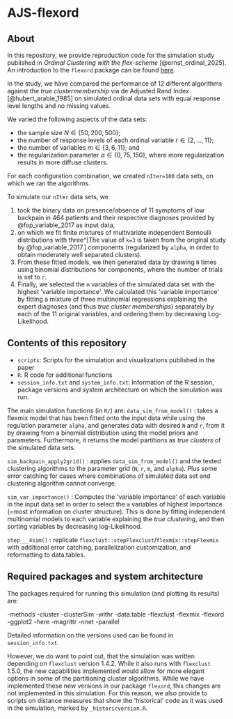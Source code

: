 # AJS-flexord

## About 
In this repository, we provide reproduction code for the simulation study published
in *Ordinal Clustering with the flex-scheme* [@ernst_ordinal_2025]. An introduction
to the `flexord` package can be found [here](Intro2Flexord.html).

In the study, we have compared the performance of 12 different algorithms against
the *true clustermembership* via de Adjusted Rand Index [@hubert_arabie_1985]
on simulated ordinal data sets with equal response level lengths and no missing values.

We varied the following aspects of the data sets:

* the sample size $N \in \{50,200,500\}$;
* the number of response levels of each ordinal variable
  $r \in \{2,\ldots,11\}$;
* the number of variables $m \in \{3, 6, 11\}$; and
* the regularization parameter $\alpha \in \{0, 75, 150\}$, where
  more regularization results in more diffuse clusters.
  
For each configuration combination, we created `nIter=100` data sets, on
which we ran the algorithms.

To simulate our `nIter` data sets, we

1) took the binary data on presence/absence of 11 symptoms of low backpain  in 464 patients and 
 their respective diagnoses provided by @fop_variable_2017 as input data,
2) on which we fit finite mixtures of multivariate independent Bernoulli distributions with
three^[The value of `k=3` is taken from the original study by @fop_variable_2017.]
components (regularized by `alpha`, in order to obtain moderately well separated clusters).
3) From these fitted models, we then generated data by drawing `N` times using binomial distributions
for components, where the number of trials is set to `r`.
4) Finally, we selected the `m` variables of the simulated data set with the highest 'variable importance'.
We calculated this 'variable importance' by fitting a mixture of three multinomial regressions
explaining the expert diagnoses (and thus *true cluster memberships*) separately by each of the 11
original variables, and ordering them by decreasing Log-Likelihood.

## Contents of this repository

- `scripts`: Scripts for the simulation and visualizations published in the paper
- `R`: R code for additional functions
- `session_info.txt` and `system_info.txt`: Information of the R session, package versions
    and system architecture on which the simulation was run.

The main simulation functions (in `R/`) are:
`data_sim_from_model()`
: takes a flexmix model that has been fitted onto the input data while using the
regulation parameter `alpha`, and generates data with desired `N` and `r`,  from
it by drawing from a binomial distribution using the model priors and parameters.
Furthermore, it returns the model partitions as *true clusters* of the simulated
data sets.

`sim_backpain_apply2grid()`
: applies `data_sim_from_model()` and the tested clustering algorithms to the
parameter grid (`N`, `r`, `m`, and `alpha`). Plus some error catching for cases
where combinations of simulated data set and clustering algorithm cannot converge.

`sim_var_importance()`
: Computes the 'variable importance' of each variable in the input data set in
order to select the `m` variables of highest importance (=most information on
cluster structure). This is done by fitting independent multinomial models to
each variable explaining the *true clustering*, and then sorting variables by
decreasing log-Likelihood.

`step___4sim()`
: replicate `flexclust::stepFlexclust`/`flexmix::stepFlexmix` with additional
error catching, parallelization customization, and reformatting to data.tables.

## Required packages and system architecture

The packages required for running this simulation (and plotting its results) are:

-methods
-cluster
-clusterSim
-withr
-data.table
-flexclust
-flexmix
-flexord
-ggplot2
-here
-magrittr
-nnet
-parallel

Detailed information on the versions used can be found in `session_info.txt`.

However, we do want to point out, that the simulation was written depending on `flexclust` version 1.4.2.
While it also runs with `flexclust` 1.5.0, the new capabilities implemented would allow for more elegant
options in some of the partitioning cluster algorithms. While we have implemented these new versions in
our package `flexord`, this changes are not implemented in this simulation. For this reason, we also provide
to scripts on distance measures that show the 'historical' code as it was used in the simulation, marked
by `_historicversion.R`.